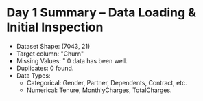 # Day 1 Summary – Data Loading & Initial Inspection

- Dataset Shape: (7043, 21)
- Target column: "Churn"
- Missing Values: " 0 data has been well.
- Duplicates: 0 found.
- Data Types:
  - Categorical: Gender, Partner, Dependents, Contract, etc.
  - Numerical: Tenure, MonthlyCharges, TotalCharges.